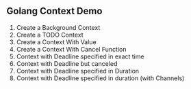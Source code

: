 ## Golang Context Demo

1. Create a Background Context
2. Create a TODO Context
3. Create a Context With Value
4. Create a Context With Cancel Function
5. Context with Deadline specified in exact time
6. Context with Deadline but canceled
7. Context with Deadline specified in Duration
8. Context with Deadline specified in duration (with Channels)